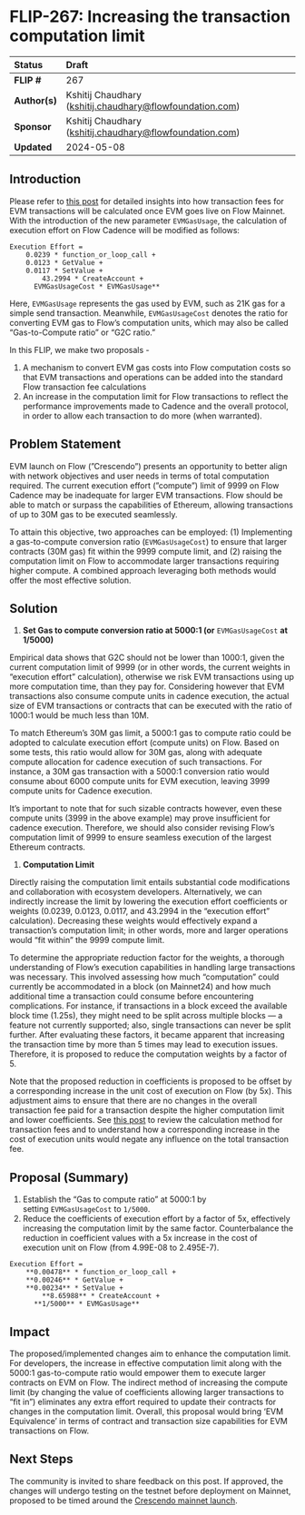 # FLIP-267: Increasing the transaction computation limit

| Status        | Draft                                            |
:-------------- |:---------------------------------------------------- |
| **FLIP #**    | 267
| **Author(s)** | Kshitij Chaudhary (kshitij.chaudhary@flowfoundation.com)           | 
| **Sponsor**   | Kshitij Chaudhary (kshitij.chaudhary@flowfoundation.com) |
| **Updated**   | 2024-05-08                                           |

## Introduction

Please refer to [this post](https://forum.flow.com/t/how-evm-transaction-fees-work-on-flow-previewnet/5751) for detailed insights into how transaction fees for EVM transactions will be calculated once EVM goes live on Flow Mainnet. With the introduction of the new parameter `EVMGasUsage`, the calculation of execution effort on Flow Cadence will be modified as follows:

```
Execution Effort =
    0.0239 * function_or_loop_call +
    0.0123 * GetValue +
    0.0117 * SetValue +
		43.2994 * CreateAccount +
	  EVMGasUsageCost * EVMGasUsage**
```

Here, `EVMGasUsage` represents the gas used by EVM, such as 21K gas for a simple send transaction. Meanwhile, `EVMGasUsageCost` denotes the ratio for converting EVM gas to Flow’s computation units, which may also be called “Gas-to-Compute ratio” or “G2C ratio.”

In this FLIP, we make two proposals -

1. A mechanism to convert EVM gas costs into Flow computation costs so that EVM transactions and operations can be added into the standard Flow transaction fee calculations
2. An increase in the computation limit for Flow transactions to reflect the performance improvements made to Cadence and the overall protocol, in order to allow each transaction to do more (when warranted).

## Problem Statement

EVM launch on Flow (”Crescendo”) presents an opportunity to better align with network objectives and user needs in terms of total computation required. The current execution effort (”compute”) limit of 9999 on Flow Cadence may be inadequate for larger EVM transactions. Flow should be able to match or surpass the capabilities of Ethereum, allowing transactions of up to 30M gas to be executed seamlessly.

To attain this objective, two approaches can be employed: (1) Implementing a gas-to-compute conversion ratio (`EVMGasUsageCost`) to ensure that larger contracts (30M gas) fit within the 9999 compute limit, and (2) raising the computation limit on Flow to accommodate larger transactions requiring higher compute. A combined approach leveraging both methods would offer the most effective solution.

## Solution

1. **Set Gas to compute conversion ratio at 5000:1 (or** `EVMGasUsageCost` **at 1/5000)**

Empirical data shows that G2C should not be lower than 1000:1, given the current computation limit of 9999 (or in other words, the current weights in “execution effort” calculation), otherwise we risk EVM transactions using up more computation time, than they pay for. Considering however that EVM transactions also consume compute units in cadence execution, the actual size of EVM transactions or contracts that can be executed with the ratio of 1000:1 would be much less than 10M. 

To match Ethereum’s 30M gas limit, a 5000:1 gas to compute ratio could be adopted to calculate execution effort (compute units) on Flow. Based on some tests, this ratio would allow for 30M gas, along with adequate compute allocation for cadence execution of such transactions. For instance, a 30M gas transaction with a 5000:1 conversion ratio would consume about 6000 compute units for EVM execution, leaving 3999 compute units for Cadence execution.

It’s important to note that for such sizable contracts however, even these compute units (3999 in the above example) may prove insufficient for cadence execution. Therefore, we should also consider revising Flow’s computation limit of 9999 to ensure seamless execution of the largest Ethereum contracts.

1. **Computation Limit**

Directly raising the computation limit entails substantial code modifications and collaboration with ecosystem developers. Alternatively, we can indirectly increase the limit by lowering the execution effort coefficients or weights (0.0239, 0.0123, 0.0117, and 43.2994 in the “execution effort” calculation). Decreasing these weights would effectively expand a transaction’s computation limit; in other words, more and larger operations would “fit within” the 9999 compute limit.

To determine the appropriate reduction factor for the weights, a thorough understanding of Flow’s execution capabilities in handling large transactions was necessary. This involved assessing how much “computation” could currently be accommodated in a block (on Mainnet24) and how much additional time a transaction could consume before encountering complications. For instance, if transactions in a block exceed the available block time (1.25s), they might need to be split across multiple blocks — a feature not currently supported; also, single transactions can never be split further. After evaluating these factors, it became apparent that increasing the transaction time by more than 5 times may lead to execution issues. Therefore, it is proposed to reduce the computation weights by a factor of 5.

Note that the proposed reduction in coefficients is proposed to be offset by a corresponding increase in the unit cost of execution on Flow (by 5x). This adjustment aims to ensure that there are no changes in the overall transaction fee paid for a transaction despite the higher computation limit and lower coefficients. See [this post](https://forum.flow.com/t/how-evm-transaction-fees-work-on-flow-previewnet/5751) to review the calculation method for transaction fees and to understand how a corresponding increase in the cost of execution units would negate any influence on the total transaction fee.

## Proposal (Summary)

1. Establish the “Gas to compute ratio” at 5000:1 by setting `EVMGasUsageCost` to `1/5000`.
2. Reduce the coefficients of execution effort by a factor of 5x, effectively increasing the computation limit by the same factor. Counterbalance the reduction in coefficient values with a 5x increase in the cost of execution unit on Flow (from 4.99E-08 to 2.495E-7).

```
Execution Effort =
    **0.00478** * function_or_loop_call +
    **0.00246** * GetValue +
    **0.00234** * SetValue +
		**8.65988** * CreateAccount +
	  **1/5000** * EVMGasUsage**
```

## Impact

The proposed/implemented changes aim to enhance the computation limit. For developers, the increase in effective computation limit along with the 5000:1 gas-to-compute ratio would empower them to execute larger contracts on EVM on Flow. The indirect method of increasing the compute limit (by changing the value of coefficients allowing larger transactions to “fit in”) eliminates any extra effort required to update their contracts for changes in the computation limit. Overall, this proposal would bring ‘EVM Equivalence’ in terms of contract and transaction size capabilities for EVM transactions on Flow.

## Next Steps

The community is invited to share feedback on this post. If approved, the changes will undergo testing on the testnet before deployment on Mainnet, proposed to be timed around the [Crescendo mainnet launch](https://flow.com/upgrade/crescendo).
